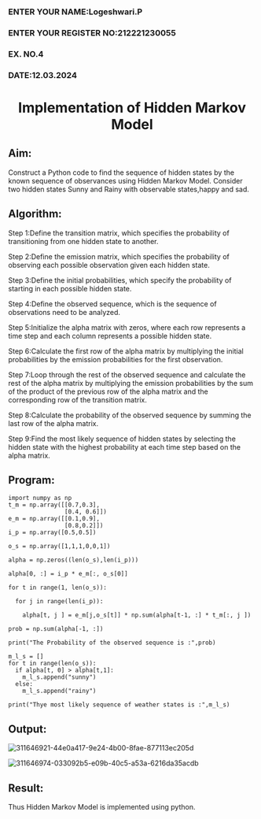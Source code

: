 <H3>ENTER YOUR NAME:Logeshwari.P</H3>
<H3>ENTER YOUR REGISTER NO:212221230055</H3>
<H3>EX. NO.4</H3>
<H3>DATE:12.03.2024</H3>
<H1 ALIGN =CENTER> Implementation of Hidden Markov Model</H1>

## Aim: 
Construct a Python code to find the sequence of hidden states by the known sequence of observances using Hidden Markov Model. Consider two hidden states Sunny and Rainy with observable states,happy and sad.

## Algorithm:

Step 1:Define the transition matrix, which specifies the probability of transitioning from  one hidden state to another.


Step 2:Define the emission matrix, which specifies the probability of observing each possible observation given each hidden state.


Step 3:Define the initial probabilities, which specify the probability of starting in each possible hidden state.


Step 4:Define the observed sequence, which is the sequence of observations need to  be analyzed.


Step 5:Initialize the alpha matrix with zeros, where each row represents a time step and each column represents a possible hidden state.


Step 6:Calculate the first row of the alpha matrix by multiplying the initial  probabilities by the emission probabilities for the first observation.


Step 7:Loop through the rest of the observed sequence and calculate the rest of the alpha matrix by multiplying the emission probabilities by the sum of the product of 
the previous row of the alpha matrix and the corresponding row of the transition matrix.


Step 8:Calculate the probability of the observed sequence by summing the last row of the alpha matrix.


Step 9:Find the most likely sequence of hidden states by selecting the hidden state with the highest probability at each time step based on the alpha matrix.



## Program:
```
import numpy as np
t_m = np.array([[0.7,0.3],
                [0.4, 0.6]])
e_m = np.array([[0.1,0.9],
                [0.8,0.2]])
i_p = np.array([0.5,0.5])

o_s = np.array([1,1,1,0,0,1])

alpha = np.zeros((len(o_s),len(i_p)))

alpha[0, :] = i_p * e_m[:, o_s[0]]

for t in range(1, len(o_s)):

  for j in range(len(i_p)):

    alpha[t, j ] = e_m[j,o_s[t]] * np.sum(alpha[t-1, :] * t_m[:, j ])

prob = np.sum(alpha[-1, :])

print("The Probability of the observed sequence is :",prob)

m_l_s = []
for t in range(len(o_s)):
  if alpha[t, 0] > alpha[t,1]:
    m_l_s.append("sunny")
  else:
    m_l_s.append("rainy")  

print("Thye most likely sequence of weather states is :",m_l_s)
```

## Output:
![311646921-44e0a417-9e24-4b00-8fae-877113ec205d](https://github.com/logeshwari2004/Ex-4--AAI/assets/94211349/48470f2b-e2d1-4b2e-ae52-dc1b800a579f)

![311646974-033092b5-e09b-40c5-a53a-6216da35acdb](https://github.com/logeshwari2004/Ex-4--AAI/assets/94211349/781b2687-f191-4ca5-89e2-237a3c9ffe80)

## Result:
Thus Hidden Markov Model is implemented using python.

